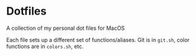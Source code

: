 # Dotfiles
A collection of my personal dot files for MacOS

Each file sets up a different set of functions/aliases. Git is in `git.sh`, color functions are in `colors.sh`, etc.
